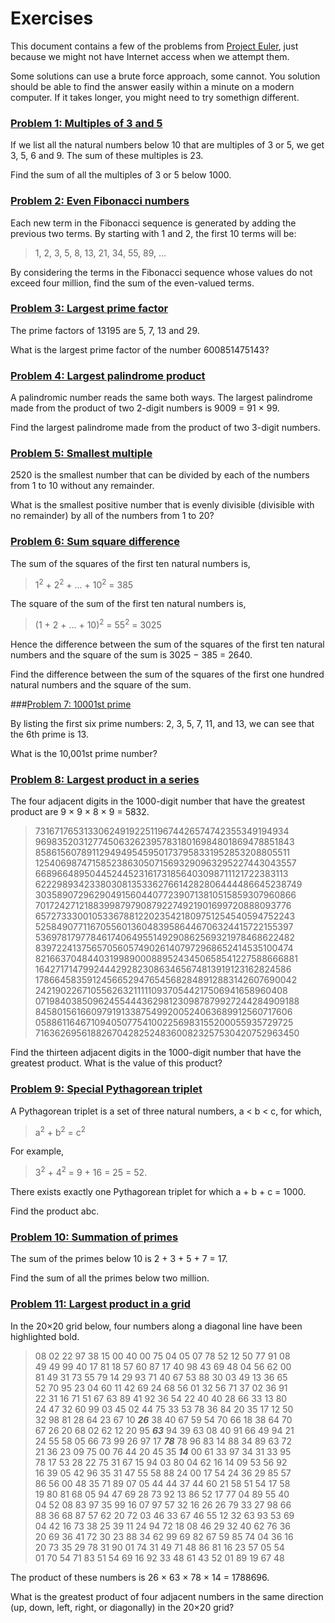 # Exercises

This document contains a few of the problems from [Project Euler](https://projecteuler.net/), just because we might not have Internet access when we attempt them.

Some solutions can use a brute force approach, some cannot.  You solution should be able to find the answer easily within a minute on a modern computer.  If it takes longer, you might need to try somethign different.

### [Problem 1: Multiples of 3 and 5](https://projecteuler.net/problem=1)

If we list all the natural numbers below 10 that are multiples of 3 or 5, we get 3, 5, 6 and 9. The sum of these multiples is 23.

Find the sum of all the multiples of 3 or 5 below 1000.

### [Problem 2: Even Fibonacci numbers](https://projecteuler.net/problem=2)

Each new term in the Fibonacci sequence is generated by adding the previous two terms. By starting with 1 and 2, the first 10 terms will be:

> 1, 2, 3, 5, 8, 13, 21, 34, 55, 89, ...

By considering the terms in the Fibonacci sequence whose values do not exceed four million, find the sum of the even-valued terms.

### [Problem 3: Largest prime factor](https://projecteuler.net/problem=3)

The prime factors of 13195 are 5, 7, 13 and 29.

What is the largest prime factor of the number 600851475143?

### [Problem 4: Largest palindrome product](https://projecteuler.net/problem=4)

A palindromic number reads the same both ways. The largest palindrome made from the product of two 2-digit numbers is 9009 = 91 × 99.

Find the largest palindrome made from the product of two 3-digit numbers.

### [Problem 5: Smallest multiple](https://projecteuler.net/problem=5)

2520 is the smallest number that can be divided by each of the numbers from 1 to 10 without any remainder.

What is the smallest positive number that is evenly divisible (divisible with no remainder) by all of the numbers from 1 to 20?

### [Problem 6: Sum square difference](https://projecteuler.net/problem=6)

The sum of the squares of the first ten natural numbers is,

> 1<sup>2</sup> + 2<sup>2</sup> + ... + 10<sup>2</sup> = 385

The square of the sum of the first ten natural numbers is,
> (1 + 2 + ... + 10)<sup>2</sup> = 55<sup>2</sup> = 3025

Hence the difference between the sum of the squares of the first ten natural numbers and the square of the sum is 3025 − 385 = 2640.

Find the difference between the sum of the squares of the first one hundred natural numbers and the square of the sum.

###[Problem 7: 10001st prime](https://projecteuler.net/problem=7)

By listing the first six prime numbers: 2, 3, 5, 7, 11, and 13, we can see that the 6th prime is 13.

What is the 10,001st prime number?

### [Problem 8: Largest product in a series](https://projecteuler.net/problem=8)

The four adjacent digits in the 1000-digit number that have the greatest product are 9 × 9 × 8 × 9 = 5832.

> 73167176531330624919225119674426574742355349194934
> 96983520312774506326239578318016984801869478851843
> 85861560789112949495459501737958331952853208805511
> 12540698747158523863050715693290963295227443043557
> 66896648950445244523161731856403098711121722383113
> 62229893423380308135336276614282806444486645238749
> 30358907296290491560440772390713810515859307960866
> 70172427121883998797908792274921901699720888093776
> 65727333001053367881220235421809751254540594752243
> 52584907711670556013604839586446706324415722155397
> 53697817977846174064955149290862569321978468622482
> 83972241375657056057490261407972968652414535100474
> 82166370484403199890008895243450658541227588666881
> 16427171479924442928230863465674813919123162824586
> 17866458359124566529476545682848912883142607690042
> 24219022671055626321111109370544217506941658960408
> 07198403850962455444362981230987879927244284909188
> 84580156166097919133875499200524063689912560717606
> 05886116467109405077541002256983155200055935729725
> 71636269561882670428252483600823257530420752963450

Find the thirteen adjacent digits in the 1000-digit number that have the greatest product. What is the value of this product?

### [Problem 9: Special Pythagorean triplet](https://projecteuler.net/problem=9)

A Pythagorean triplet is a set of three natural numbers, a < b < c, for which,

> a<sup>2</sup> + b<sup>2</sup> = c<sup>2</sup>

For example,

> 3<sup>2</sup> + 4<sup>2</sup> = 9 + 16 = 25 = 52.

There exists exactly one Pythagorean triplet for which a + b + c = 1000.

Find the product abc.

### [Problem 10: Summation of primes](https://projecteuler.net/problem=10)

The sum of the primes below 10 is 2 + 3 + 5 + 7 = 17.

Find the sum of all the primes below two million.

### [Problem 11: Largest product in a grid](https://projecteuler.net/problem=11)

In the 20×20 grid below, four numbers along a diagonal line have been highlighted bold.

> 08 02 22 97 38 15 00 40 00 75 04 05 07 78 52 12 50 77 91 08  
> 49 49 99 40 17 81 18 57 60 87 17 40 98 43 69 48 04 56 62 00  
> 81 49 31 73 55 79 14 29 93 71 40 67 53 88 30 03 49 13 36 65  
> 52 70 95 23 04 60 11 42 69 24 68 56 01 32 56 71 37 02 36 91  
> 22 31 16 71 51 67 63 89 41 92 36 54 22 40 40 28 66 33 13 80  
> 24 47 32 60 99 03 45 02 44 75 33 53 78 36 84 20 35 17 12 50  
> 32 98 81 28 64 23 67 10 **_26_** 38 40 67 59 54 70 66 18 38 64 70  
> 67 26 20 68 02 62 12 20 95 **_63_** 94 39 63 08 40 91 66 49 94 21  
> 24 55 58 05 66 73 99 26 97 17 **_78_** 78 96 83 14 88 34 89 63 72  
> 21 36 23 09 75 00 76 44 20 45 35 **_14_** 00 61 33 97 34 31 33 95  
> 78 17 53 28 22 75 31 67 15 94 03 80 04 62 16 14 09 53 56 92  
> 16 39 05 42 96 35 31 47 55 58 88 24 00 17 54 24 36 29 85 57  
> 86 56 00 48 35 71 89 07 05 44 44 37 44 60 21 58 51 54 17 58  
> 19 80 81 68 05 94 47 69 28 73 92 13 86 52 17 77 04 89 55 40  
> 04 52 08 83 97 35 99 16 07 97 57 32 16 26 26 79 33 27 98 66  
> 88 36 68 87 57 62 20 72 03 46 33 67 46 55 12 32 63 93 53 69  
> 04 42 16 73 38 25 39 11 24 94 72 18 08 46 29 32 40 62 76 36  
> 20 69 36 41 72 30 23 88 34 62 99 69 82 67 59 85 74 04 36 16  
> 20 73 35 29 78 31 90 01 74 31 49 71 48 86 81 16 23 57 05 54  
> 01 70 54 71 83 51 54 69 16 92 33 48 61 43 52 01 89 19 67 48  

The product of these numbers is 26 × 63 × 78 × 14 = 1788696.

What is the greatest product of four adjacent numbers in the same direction (up, down, left, right, or diagonally) in the 20×20 grid?
